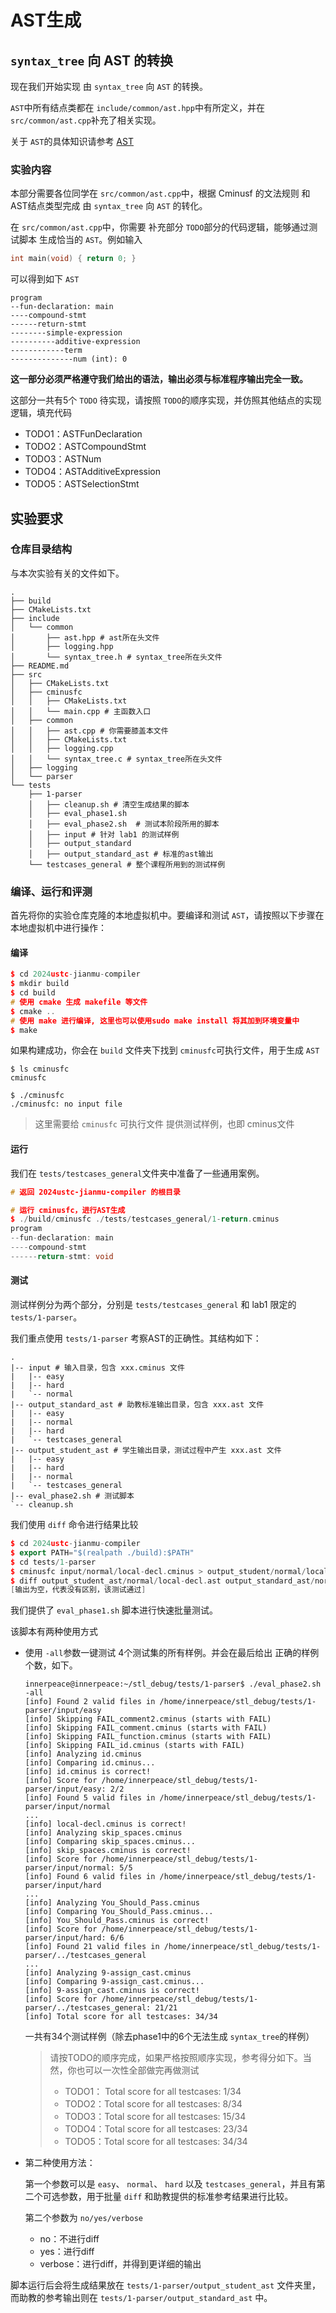 # AST生成

## `syntax_tree` 向 AST 的转换

现在我们开始实现 由 `syntax_tree` 向 `AST` 的转换。

`AST`中所有结点类都在 `include/common/ast.hpp`中有所定义，并在 `src/common/ast.cpp`补充了相关实现。

关于 `AST`的具体知识请参考 [AST](./AST.md)

### 实验内容

本部分需要各位同学在 `src/common/ast.cpp`中，根据 Cminusf 的文法规则 和 AST结点类型完成 由 `syntax_tree` 向 `AST` 的转化。 

在 `src/common/ast.cpp`中，你需要 补充部分 `TODO`部分的代码逻辑，能够通过测试脚本 生成恰当的 `AST`。例如输入

```c++
int main(void) { return 0; }
```

可以得到如下 `AST`

```
program
--fun-declaration: main
----compound-stmt
------return-stmt
--------simple-expression
----------additive-expression
------------term
--------------num (int): 0
```

**这一部分必须严格遵守我们给出的语法，输出必须与标准程序输出完全一致。**

这部分一共有5个 `TODO` 待实现，请按照 `TODO`的顺序实现，并仿照其他结点的实现逻辑，填充代码

- TODO1：ASTFunDeclaration
- TODO2：ASTCompoundStmt
- TODO3：ASTNum
- TODO4：ASTAdditiveExpression
- TODO5：ASTSelectionStmt

## 实验要求

### 仓库目录结构

与本次实验有关的文件如下。

```
.
├── build
├── CMakeLists.txt
├── include
│   └── common
│       ├── ast.hpp	# ast所在头文件
│       ├── logging.hpp
│       └── syntax_tree.h # syntax_tree所在头文件
├── README.md
├── src
│   ├── CMakeLists.txt
│   ├── cminusfc
│   │   ├── CMakeLists.txt
│   │   └── main.cpp # 主函数入口
│   ├── common
│   │   ├── ast.cpp # 你需要膝盖本文件
│   │   ├── CMakeLists.txt
│   │   ├── logging.cpp
│   │   └── syntax_tree.c # syntax_tree所在头文件
│   ├── logging
│   └── parser
└── tests
    ├── 1-parser
    │   ├── cleanup.sh # 清空生成结果的脚本
    │   ├── eval_phase1.sh
    │   ├── eval_phase2.sh	# 测试本阶段所用的脚本
    │   ├── input # 针对 lab1 的测试样例
    │   ├── output_standard
    │   ├── output_standard_ast # 标准的ast输出
    └── testcases_general # 整个课程所用到的测试样例
```

### 编译、运行和评测

首先将你的实验仓库克隆的本地虚拟机中。要编译和测试 `AST`，请按照以下步骤在本地虚拟机中进行操作：

#### 编译

```c++
$ cd 2024ustc-jianmu-compiler
$ mkdir build
$ cd build
# 使用 cmake 生成 makefile 等文件
$ cmake ..
# 使用 make 进行编译, 这里也可以使用sudo make install 将其加到环境变量中
$ make
```

如果构建成功，你会在 `build` 文件夹下找到 `cminusfc`可执行文件，用于生成 `AST`

```
$ ls cminusfc
cminusfc

$ ./cminusfc
./cminusfc: no input file
```

>这里需要给 `cminusfc` 可执行文件 提供测试样例，也即 cminus文件

#### 运行

我们在 `tests/testcases_general`文件夹中准备了一些通用案例。

```c++
# 返回 2024ustc-jianmu-compiler 的根目录

# 运行 cminusfc，进行AST生成
$ ./build/cminusfc ./tests/testcases_general/1-return.cminus 
program
--fun-declaration: main
----compound-stmt
------return-stmt: void
```

#### 测试

测试样例分为两个部分，分别是 `tests/testcases_general` 和 lab1 限定的 `tests/1-parser`。

我们重点使用 `tests/1-parser` 考察AST的正确性。其结构如下：

```
.
|-- input # 输入目录，包含 xxx.cminus 文件
|   |-- easy
|   |-- hard
|   `-- normal
|-- output_standard_ast # 助教标准输出目录，包含 xxx.ast 文件
|   |-- easy
|   |-- normal
|   |-- hard
|   `-- testcases_general
|-- output_student_ast # 学生输出目录，测试过程中产生 xxx.ast 文件
|   |-- easy
|   |-- hard
|   |-- normal
|   `-- testcases_general
|-- eval_phase2.sh # 测试脚本
`-- cleanup.sh
```

我们使用 `diff` 命令进行结果比较

```c++
$ cd 2024ustc-jianmu-compiler
$ export PATH="$(realpath ./build):$PATH"
$ cd tests/1-parser
$ cminusfc input/normal/local-decl.cminus > output_student/normal/local-decl.ast
$ diff output_student_ast/normal/local-decl.ast output_standard_ast/normal/local-decl.ast
[输出为空，代表没有区别，该测试通过]
```

我们提供了 `eval_phase1.sh` 脚本进行快速批量测试。

该脚本有两种使用方式

- 使用 `-all`参数一键测试 4个测试集的所有样例。并会在最后给出 正确的样例个数，如下。

  ```
  innerpeace@innerpeace:~/stl_debug/tests/1-parser$ ./eval_phase2.sh  -all
  [info] Found 2 valid files in /home/innerpeace/stl_debug/tests/1-parser/input/easy
  [info] Skipping FAIL_comment2.cminus (starts with FAIL)
  [info] Skipping FAIL_comment.cminus (starts with FAIL)
  [info] Skipping FAIL_function.cminus (starts with FAIL)
  [info] Skipping FAIL_id.cminus (starts with FAIL)
  [info] Analyzing id.cminus
  [info] Comparing id.cminus...
  [info] id.cminus is correct!
  [info] Score for /home/innerpeace/stl_debug/tests/1-parser/input/easy: 2/2
  [info] Found 5 valid files in /home/innerpeace/stl_debug/tests/1-parser/input/normal
  ...
  [info] local-decl.cminus is correct!
  [info] Analyzing skip_spaces.cminus
  [info] Comparing skip_spaces.cminus...
  [info] skip_spaces.cminus is correct!
  [info] Score for /home/innerpeace/stl_debug/tests/1-parser/input/normal: 5/5
  [info] Found 6 valid files in /home/innerpeace/stl_debug/tests/1-parser/input/hard
  ...
  [info] Analyzing You_Should_Pass.cminus
  [info] Comparing You_Should_Pass.cminus...
  [info] You_Should_Pass.cminus is correct!
  [info] Score for /home/innerpeace/stl_debug/tests/1-parser/input/hard: 6/6
  [info] Found 21 valid files in /home/innerpeace/stl_debug/tests/1-parser/../testcases_general
  ...
  [info] Analyzing 9-assign_cast.cminus
  [info] Comparing 9-assign_cast.cminus...
  [info] 9-assign_cast.cminus is correct!
  [info] Score for /home/innerpeace/stl_debug/tests/1-parser/../testcases_general: 21/21
  [info] Total score for all testcases: 34/34
  ```

  一共有34个测试样例（除去phase1中的6个无法生成 `syntax_tree`的样例）

  >请按TODO的顺序完成，如果严格按照顺序实现，参考得分如下。当然，你也可以一次性全部做完再做测试
  >
  >- TODO1： Total score for all testcases: 1/34
  >- TODO2：Total score for all testcases:  8/34
  >- TODO3：Total score for all testcases:  15/34
  >- TODO4：Total score for all testcases:  23/34
  >- TODO5：Total score for all testcases:  34/34

- 第二种使用方法：

  第一个参数可以是 `easy`、 `normal`、 `hard` 以及 `testcases_general`，并且有第二个可选参数，用于批量 `diff` 和助教提供的标准参考结果进行比较。

  第二个参数为 `no/yes/verbose`

  - no：不进行diff
  - yes：进行diff
  - verbose：进行diff，并得到更详细的输出

脚本运行后会将生成结果放在 `tests/1-parser/output_student_ast` 文件夹里，而助教的参考输出则在 `tests/1-parser/output_standard_ast` 中。